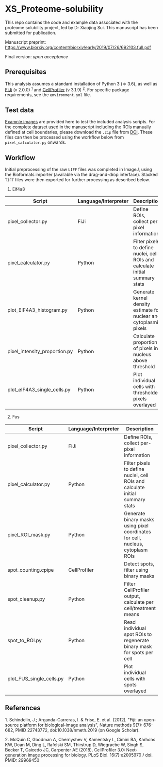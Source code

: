 # XS_Proteome-solubility
This repo contains the code and example data associated with the proteome solubility project, led by Dr Xiaojing Sui. This manuscript has been submitted for publication.

Manuscript preprint: https://www.biorxiv.org/content/biorxiv/early/2019/07/26/692103.full.pdf

Final version: _upon acceptance_

## Prerequisites

This analysis assumes a standard installation of Python 3 (=> 3.6), as well as [FiJi](https://fiji.sc/) (v 2.0.0) <sup>[1](footnote_1)</sup> and [CellProfiler](https://cellprofiler.org/) (v 3.1.9) <sup>[2](footnote_2)</sup>. For specific package requirements, see the `environment.yml` file.

## Test data

[Example images](raw_data) are provided here to test the included analysis scripts. For the complete dataset used in the manuscript including the ROIs manually defined at cell boundaries, please download the `.zip` file from [DOI](). These files can then be processed using the workflow below from `pixel_calculator.py` onwards.

## Workflow

Initial preprocessing of the raw `LIFF` files was completed in ImageJ, using the Bioformats importer (available via the drag-and-drop interface). Stacked `TIFF` files were then exported for further processing as described below.

1. Eif4a3 

| Script                        | Language/Interpreter | Description                                                                   |
|-------------------------------|----------------------|-------------------------------------------------------------------------------|
| pixel_collector.py            | FiJi                 | Define ROIs, collect per-pixel information                                    |
| pixel_calculator.py           | Python               | Filter pixels to define nuclei, cell ROIs and calculate initial summary stats |
| plot_EIF4A3_histogram.py      | Python               | Generate kernel density estimate for nuclear and cytoplasmic pixels           |
| pixel_intensity_proportion.py | Python               | Calculate proportion of pixels in nucleus above threshold                     |
| plot_eIF4A3_single_cells.py   | Python               | Plot individual cells with thresholded pixels overlayed                       |


2. Fus


| Script                        | Language/Interpreter | Description                                                                     |
|-------------------------------|----------------------|---------------------------------------------------------------------------------|
| pixel_collector.py            | FiJi                 | Define ROIs, collect per-pixel information                                      |
| pixel_calculator.py           | Python               | Filter pixels to define nuclei, cell ROIs and calculate initial summary stats   |
| pixel_ROI_mask.py             | Python               | Generate binary masks using pixel coordinates for cell, nucleus, cytoplasm ROIs |
| spot_counting.cpipe | CellProfiler         | Detect spots, filter using binary masks                                         |
| spot_cleanup.py               | Python               | Filter CellProfiler output, calculate per cell/treatment means                  |
| spot_to_ROI.py                | Python               | Read individual spot ROIs to regenerate binary mask for spots per cell          |
| plot_FUS_single_cells.py      | Python               | Plot individual cells with spots overlayed                                      |


## References

<a name="footnote_1">1.</a> Schindelin, J.; Arganda-Carreras, I. & Frise, E. et al. (2012), "Fiji: an open-source platform for biological-image analysis", Nature methods 9(7): 676-682, PMID 22743772, doi:10.1038/nmeth.2019 (on Google Scholar).

<a name="footnote_2">2.</a> McQuin C, Goodman A, Chernyshev V, Kamentsky L, Cimini BA, Karhohs KW, Doan M, Ding L, Rafelski SM, Thirstrup D, Wiegraebe W, Singh S, Becker T, Caicedo JC, Carpenter AE (2018). CellProfiler 3.0: Next-generation image processing for biology. PLoS Biol. 16(7):e2005970 / doi. PMID: 29969450
